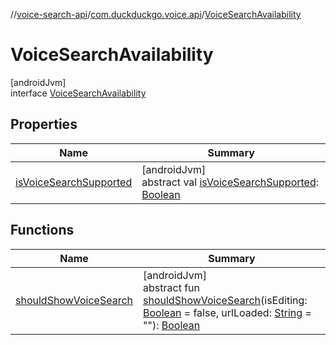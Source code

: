 //[voice-search-api](../../../index.md)/[com.duckduckgo.voice.api](../index.md)/[VoiceSearchAvailability](index.md)

# VoiceSearchAvailability

[androidJvm]\
interface [VoiceSearchAvailability](index.md)

## Properties

| Name | Summary |
|---|---|
| [isVoiceSearchSupported](is-voice-search-supported.md) | [androidJvm]<br>abstract val [isVoiceSearchSupported](is-voice-search-supported.md): [Boolean](https://kotlinlang.org/api/latest/jvm/stdlib/kotlin/-boolean/index.html) |

## Functions

| Name | Summary |
|---|---|
| [shouldShowVoiceSearch](should-show-voice-search.md) | [androidJvm]<br>abstract fun [shouldShowVoiceSearch](should-show-voice-search.md)(isEditing: [Boolean](https://kotlinlang.org/api/latest/jvm/stdlib/kotlin/-boolean/index.html) = false, urlLoaded: [String](https://kotlinlang.org/api/latest/jvm/stdlib/kotlin/-string/index.html) = &quot;&quot;): [Boolean](https://kotlinlang.org/api/latest/jvm/stdlib/kotlin/-boolean/index.html) |
